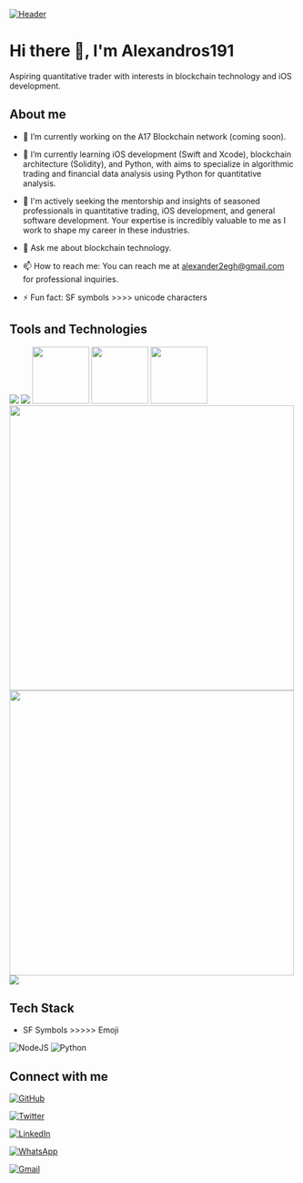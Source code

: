 [![Header](https://www.creative-tim.com/blog/content/images/size/w1140/2021/08/rebranding-post--1-.jpg "Header")](https://www.creative-tim.com/)

# Hi there 👋, I'm Alexandros191

Aspiring quantitative trader with interests in blockchain technology and iOS development.

## About me

- 🔭 I’m currently working on the A17 Blockchain network (coming soon).

- 🌱 I’m currently learning iOS development (Swift and Xcode), blockchain architecture (Solidity), and Python, with aims to specialize in algorithmic trading and financial data analysis using Python for quantitative analysis.

- 👯 I'm actively seeking the mentorship and insights of seasoned professionals in quantitative trading, iOS development, and general software development. Your expertise is incredibly valuable to me as I work to shape my career in these industries.

- 💬 Ask me about blockchain technology.

- 📫 How to reach me: You can reach me at [alexander2egh@gmail.com](mailto:alexander2egh@gmail.com) for professional inquiries.

- ⚡ Fun fact: SF symbols >>>> unicode characters

## Tools and Technologies

<img src="https://img.shields.io/badge/Xcode-007ACC?style=flat-square&logo=Xcode&logoColor=white" />
<img src="https://img.shields.io/badge/Visual_Studio_Code-0078D4?style=for-the-badge&logo=visual%20studio%20code&logoColor=white" />
<img src="https://github.com/Alexandros191/Readme-Assets/blob/main/AP-AuUE0qXpq0r-qz6q756CZ96qOemoAOtWCIUTLn0ZiTwVZ7rJqOTT8SV2oi2yscJyI87dBwPduW0FuiU8yS9Qe2OnH1--oSQDQVQ-6ON2eCaqw6JXxsClwHOhi.png" width="100px">
<img src="https://cdn.pixabay.com/photo/2014/09/05/18/32/old-books-436498_1280.jpg" width="100px">
<img src="https://cdn.pixabay.com/photo/2015/04/20/13/17/work-731198_1280.jpg" width="100px">

<img src="https://github.com/Alexandros191/Readme-Assets/blob/main/AP-AuUE0qXpq0r-qz6q756CZ96qOemoAOtWCIUTLn0ZiTwVZ7rJqOTT8SV2oi2yscJyI87dBwPduW0FuiU8yS9Qe2OnH1--oSQDQVQ-6ON2eCaqw6JXxsClwHOhi.png" width="500">
<img src="URL_TO_SECOND_IMAGE" width="500">

<img src="https://img.shields.io/badge/Node.js-339933?style=for-the-badge&logo=nodedotjs&logoColor=white" />

## Tech Stack

- SF Symbols >>>>> Emoji

![NodeJS](https://img.shields.io/badge/node.js-6DA55F?style=for-the-badge&logo=node.js&logoColor=white)
![Python](https://img.shields.io/badge/python-3670A0?style=for-the-badge&logo=python&logoColor=ffdd54)

## Connect with me

[<img alt="GitHub" src="https://img.shields.io/badge/GitHub-%2312100E.svg?&style=for-the-badge&logo=GitHub&logoColor=white" />](https://github.com/creativetimofficial)

[<img alt="Twitter" src="https://img.shields.io/badge/Twitter-%231DA1F2.svg?&style=for-the-badge&logo=Twitter&logoColor=white" />](https://twitter.com/CreativeTim)

[<img alt="LinkedIn" src="https://img.shields.io/badge/LinkedIn-%230077B5.svg?&style=for-the-badge&logo=LinkedIn&logoColor=white" />](https://www.linkedin.com/in/yourusername)

[<img alt="WhatsApp" src="https://img.shields.io/badge/WhatsApp-%25D366-%2300E676.svg?&style=for-the-badge&logo=WhatsApp&logoColor=white" />](https://wa.me/yourphonenumber)

[<img alt="Gmail" src="https://img.shields.io/badge/Gmail-%23D14836.svg?&style=for-the-badge&logo=Gmail&logoColor=white" />](mailto:youremail@gmail.com)
